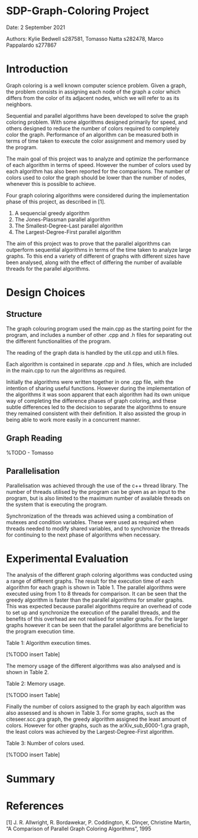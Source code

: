 # SDP-Graph-Coloring Project

Date: 2 September 2021

Authors: 
Kylie Bedwell s287581,
Tomasso Natta s282478,
Marco Pappalardo s277867

# Introduction
Graph coloring is a well known computer science problem. Given a graph, the problem consists in assigning each node of the graph a color which differs from the color of its adjacent nodes, which we will refer to as its neighbors.

Sequential and parallel algorithms have been developed to solve the graph coloring problem. With some algorithms designed primarily for speed, and others designed to reduce the number of colors required to completely color the graph. Performance of an algorithm can be measured both in terms of time taken to execute the color assignment and memory used by the program. 

The main goal of this project was to analyze and optimize the performance of each algorithm in terms of speed. However the number of colors used by each algorithm has also been reported for the comparisons. The number of colors used to color the graph should be lower than the number of nodes, whenever this is possible to achieve.

Four graph coloring algorithms were considered during the implementation phase of this project, as described in [1]. 
1) A sequencial greedy algorithm 
2) The Jones-Plassman parallel algorithm 
3) The Smallest-Degree-Last parallel algorithm 
4) The Largest-Degree-First parallel algorithm

The aim of this project was to prove that the parallel algorithms can outperform sequential algorithms in terms of the time taken to analyze large graphs. To this end a variety of different of graphs with different sizes have been analysed, along with the effect of differing the number of available threads for the parallel algorithms.


# Design Choices

## Structure

The graph colouring program used the main.cpp as the starting point for the program, and includes a number of other .cpp and .h files for separating out the different functionalities of the program. 

The reading of the graph data is handled by the util.cpp and util.h files.

Each algorithm is contained in separate .cpp and .h files, which are included in the main.cpp to run the algorithms as required. 

Initially the algorithms were written together in one .cpp file, with the intention of sharing useful functions. However during the implementation of the algorithms it was soon apparent that each algorithm had its own unique way of completing the difference phases of graph coloring, and these subtle differences led to the decision to separate the algorithms to ensure they remained consistent with their definition. It also assisted the group in being able to work more easily in a concurrent manner.


## Graph Reading

%TODO - Tomasso

## Parallelisation

Parallelisation was achieved through the use of the c++ thread library. The number of threads utilised by the program can be given as an input to the program, but is also limited to the maximum number of available threads on the system that is executing the program.

Synchronization of the threads was achieved using a combination of mutexes and condition variables. These were used as required when threads needed to modify shared variables, and to synchronize the threads for continuing to the next phase of algorithms when necessary.

# Experimental Evaluation

The analysis of the different graph coloring algorithms was conducted using a range of different graphs. The result for the execution time of each algorithm for each graph is shown in Table 1. The parallel algorithms were executed using from 1 to 8 threads for comparison. It can be seen that the greedy algorithm is faster than the parallel algorithms for smaller graphs. This was expected because parallel algorithms require an overhead of code to set up and synchronize the execution of the parallel threads, and the benefits of this overhead are not realised for smaller graphs. For the larger graphs however it can be seen that the parallel algorithms are beneficial to the program execution time. 

Table 1: Algorithm execution times. 

[%TODO insert Table]

The memory usage of the different algorithms was also analysed and is shown in Table 2. 

Table 2: Memory usage.

[%TODO insert Table]

Finally the number of colors assigned to the graph by each algorithm was also assessed and is shown in Table 3. For some graphs, such as the citeseer.scc.gra graph, the greedy algorithm assigned the least amount of colors. However for other graphs, such as the arXiv_sub_6000-1.gra graph, the least colors was achieved by the Largest-Degree-First algorithm. 

Table 3: Number of colors used.

[%TODO insert Table]


# Summary

# References

[1] J. R. Allwright, R. Bordawekar, P. Coddington, K. Dinçer, Christine Martin, “A Comparison of Parallel Graph Coloring Algorithms”, 1995

